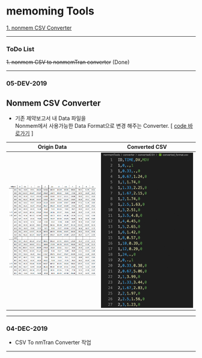 # memoming Tools

[1. nonmem CSV Converter](#nonmem-csv-converter)

----
### ToDo List

~~1. nonmem CSV to nonmemTran converter~~ (Done)

----
### 05-DEV-2019
## Nonmem CSV Converter
* 기존 제약보고서 내 Data 파일을 <br>
  Nonmem에서 사용가능한 Data Format으로 변경 해주는 Converter.  [ [code 바로가기](nonmemTools/converter) ]

<table>
<thead>
  <tr>
  <th align="center"> Origin Data </th>
  <th align="center"> Converted CSV </th>
  </tr>
</thead>
<tbody>
    <tr>
        <td align="center">
        <img src="pic/nonmemTools/converter/origin.png" width="400px"/>
        </td>
        <td align="center">
        <img src="pic/nonmemTools/converter/converted.png" width="400px"/>
        </td>
    </tr>
  </tbody>
</table>

----
### 04-DEC-2019
* CSV To nmTran Converter 작업
----
